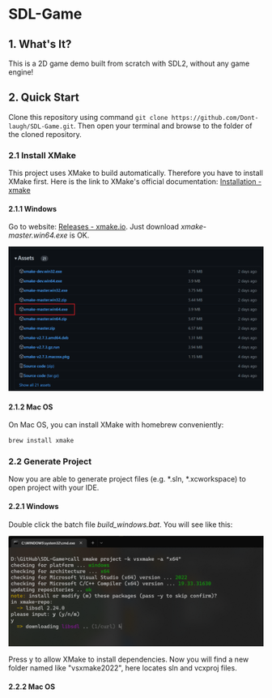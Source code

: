# SDL-Game

## 1. What's It?

This is a 2D game demo built from scratch with SDL2, without any game engine!



## 2. Quick Start

Clone this repository using command `git clone https://github.com/Dont-laugh/SDL-Game.git`. Then open your terminal and browse to the folder of the cloned repository.

### 2.1 Install XMake

This project uses XMake to build automatically. Therefore you have to install XMake first. Here is the link to XMake's official documentation: [Installation - xmake](https://xmake.io/#/guide/installation)

#### 2.1.1 Windows

Go to website: [Releases - xmake.io](https://github.com/xmake-io/xmake/releases). Just download _xmake-master.win64.exe_ is OK.

![win-download](image/Windows-download.png)

#### 2.1.2 Mac OS

On Mac OS, you can install XMake with homebrew conveniently:

```sh
brew install xmake
```

### 2.2 Generate Project

Now you are able to generate project files (e.g. *.sln, *.xcworkspace) to open project with your IDE.

#### 2.2.1 Windows

Double click the batch file _build_windows.bat_. You will see like this:

![win-build](image/Windows-build.png)

Press y to allow XMake to install dependencies. Now you will find a new folder named like "vsxmake2022", here locates sln and vcxproj files.

#### 2.2.2 Mac OS

